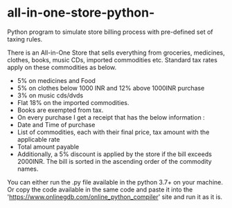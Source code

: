 # all-in-one-store-python-
Python program to simulate store billing process with pre-defined set of taxing rules.

There is an All-in-One Store that sells everything from groceries, medicines, clothes, books, music CDs, imported commodities etc. Standard tax rates apply on these commodities as below. 


-    5% on medicines and Food
-    5% on clothes below 1000 INR and 12% above 1000INR purchase
-    3% on music cds/dvds
-    Flat 18% on the imported commodities.
-    Books are exempted from tax.
-    On every purchase I get a receipt that has the below information :
-    Date and Time of purchase
-    List of commodities, each with their final price, tax amount with the applicable rate
-    Total amount payable
-    Additionally, a 5% discount is applied by the store if the bill exceeds 2000INR. 
The bill is sorted in the ascending order of the commodity names.


You can either run the .py file available in the python 3.7+ on your machine. Or copy the code available in the same code and paste it into the 'https://www.onlinegdb.com/online_python_compiler' site and run it as it is.
